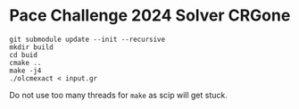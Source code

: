 # Pace Challenge 2024 Solver CRGone

```
git submodule update --init --recursive
mkdir build
cd buid
cmake ..
make -j4
./olcmexact < input.gr
```

Do not use too many threads for `make` as scip will get stuck.